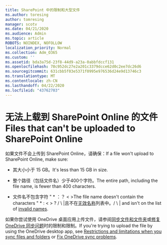 ```yaml
---
title: SharePoint 中的限制和大型文件
ms.author: toresing
author: tomresing
manager: scotv
ms.date: 04/21/2020
ms.audience: Admin
ms.topic: article
ROBOTS: NOINDEX, NOFOLLOW
localization_priority: Normal
ms.collection: Adm_O365
ms.custom: ''
ms.assetid: bda3a75d-23f8-44d9-a23a-0abbfdccf131
ms.openlocfilehash: 78c952dc27e2a201c3379dcce62d0c2ee7dc26d6
ms.sourcegitcommit: 631cbb5f03e5371f0995e976536d24e9d13746c3
ms.translationtype: MT
ms.contentlocale: zh-CN
ms.lasthandoff: 04/22/2020
ms.locfileid: "43762703"
---
```

# <a name="files-that-cant-be-uploaded-to-sharepoint-online"></a><span data-ttu-id="486b0-102">无法上载到 SharePoint Online 的文件</span><span class="sxs-lookup"><span data-stu-id="486b0-102">Files that can't be uploaded to SharePoint Online</span></span>

<span data-ttu-id="486b0-103">如果文件不会上传到 SharePoint Online，请确保：</span><span class="sxs-lookup"><span data-stu-id="486b0-103">If a file won't upload to SharePoint Online, make sure:</span></span>
  
- <span data-ttu-id="486b0-104">其大小小于 15 GB。</span><span class="sxs-lookup"><span data-stu-id="486b0-104">It's less than 15 GB in size.</span></span>
    
- <span data-ttu-id="486b0-105">整个路径（包括文件名）少于400个字符。</span><span class="sxs-lookup"><span data-stu-id="486b0-105">The entire path, including the file name, is fewer than 400 characters.</span></span>
    
- <span data-ttu-id="486b0-106">文件名不包含字符 " \* ：？ \< \></span><span class="sxs-lookup"><span data-stu-id="486b0-106">The file name doesn't contain the characters " \* : \< \> ?</span></span> <span data-ttu-id="486b0-107">/ \ |且不在[无效名称](https://go.microsoft.com/fwlink/?linkid=866430)列表中。</span><span class="sxs-lookup"><span data-stu-id="486b0-107">/ \ | and isn't on the list of [invalid names](https://go.microsoft.com/fwlink/?linkid=866430).</span></span>
    
<span data-ttu-id="486b0-108">如果你尝试使用 OneDrive 桌面应用上传文件，请参阅[同步文件和文件夹](httpsbv://go.microsoft.com/fwlink/p/?LinkID=717734)或[修复 OneDrive 同步问题](https://go.microsoft.com/fwlink/?linkid=866431)时的限制和限制。</span><span class="sxs-lookup"><span data-stu-id="486b0-108">If you're trying to upload the file by using the OneDrive desktop app, see [Restrictions and limitations when you sync files and folders](httpsbv://go.microsoft.com/fwlink/p/?LinkID=717734) or [Fix OneDrive sync problems](https://go.microsoft.com/fwlink/?linkid=866431).</span></span>
  

